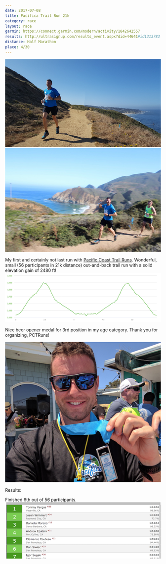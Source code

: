 ```yaml
---
date: 2017-07-08
title: Pacifica Trail Run 21k
category: race
layout: race
garmin: https://connect.garmin.com/modern/activity/1842642557
results: http://ultrasignup.com/results_event.aspx?did=44641#id1313783
distance: Half Marathon
place: 4/30
---
```


![pacifica](pacificatrail-run.png)
![pacifica](pacificatrail-run.jpg)

My first and certainly not last run with [Pacific Coast Trail Runs](http://www.pctrailruns.com/). Wonderful, small (56 participants in 21k distance) out-and-back trail run with a solid elevation gain of 2480 ft!
![pacifica](pacificatrail-elevation.png)

Nice beer opener medal for 3rd position in my age category. Thank you for organizing, PCTRuns!

![pacifica](pacificatrail-medal.png)

Results:

Finished 6th out of 56 participants.
![pacifica](pacificatrail.png)
